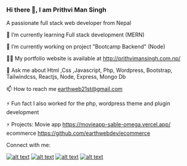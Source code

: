 ### Hi there 👋, I am Prithvi Man Singh

A passionate full stack web developer from Nepal

🌱 I’m currently learning Full stack development (MERN)

🔭 I’m currently working on project "Bootcamp Backend" (Node)

👨‍💻 My portfolio website is available at http://prithvimansingh.com.np/

💬 Ask me about Html ,Css ,Javascript, Php, Wordpress, Bootstrap, Tailwindcss, Reactjs, Node, Express, Mongo Db

📫 How to reach me earthweb21st@gmail.com

⚡ Fun fact I also worked for the php, wordpress theme and plugin development

⚡ Projects: Movie app https://movieapp-sable-omega.vercel.app/
            ecommerce https://github.com/earthwebdev/ecommerce

Connect with me:
<!-- display the social media buttons in your README -->

[![alt text][1.1]][1]
[![alt text][2.1]][2]
[![alt text][3.1]][3]
[![alt text][4.1]][4]

<!-- icons with padding -->

[1.1]: https://i.imgur.com/ykKU68j.png (instagram icon with padding)
[2.1]: http://i.imgur.com/P3YfQoD.png (facebook icon with padding)
[3.1]: https://imgur.com/gallery/CzgyMf8 (linkedin icon with padding)
[4.1]: http://i.imgur.com/0o48UoR.png (github icon with padding)

<!-- links to your social media accounts -->
<!-- update these accordingly -->

[1]: https://www.instagram.com/pmsingh21st/
[2]: https://www.facebook.com/prithvi.singh.735
[3]: https://np.linkedin.com/in/prithvi-singh-83782768
[4]: https://github.com/earthwebdev
<!--
**earthwebdev/earthwebdev** is a ✨ _special_ ✨ repository because its `README.md` (this file) appears on your GitHub profile.

Here are some ideas to get you started:

- 🔭 I’m currently working on ...
- 🌱 I’m currently learning ...
- 👯 I’m looking to collaborate on ...
- 🤔 I’m looking for help with ...
- 💬 Ask me about ...
- 📫 How to reach me: ...
- 😄 Pronouns: ...
- ⚡ Fun fact: ...
-->
